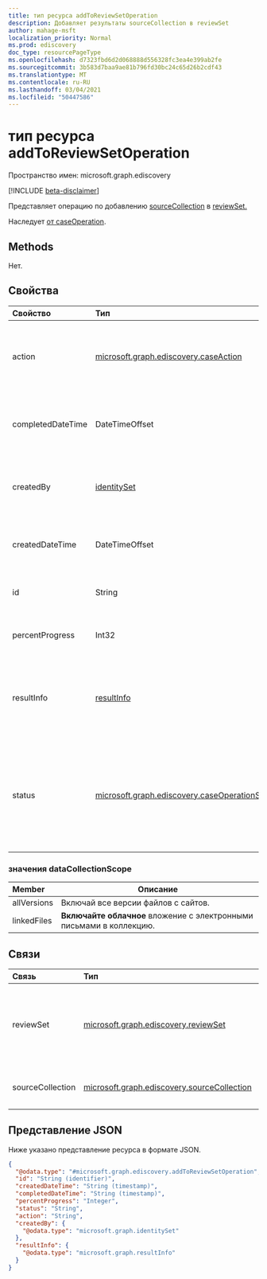 ```yaml
---
title: тип ресурса addToReviewSetOperation
description: Добавляет результаты sourceCollection в reviewSet
author: mahage-msft
localization_priority: Normal
ms.prod: ediscovery
doc_type: resourcePageType
ms.openlocfilehash: d7323fbd6d2d068888d556328fc3ea4e399ab2fe
ms.sourcegitcommit: 3b583d7baa9ae81b796fd30bc24c65d26b2cdf43
ms.translationtype: MT
ms.contentlocale: ru-RU
ms.lasthandoff: 03/04/2021
ms.locfileid: "50447586"
---
```

# <a name="addtoreviewsetoperation-resource-type"></a>тип ресурса addToReviewSetOperation

Пространство имен: microsoft.graph.ediscovery

[!INCLUDE [beta-disclaimer](../../includes/beta-disclaimer.md)]

Представляет операцию по добавлению [sourceCollection](../resources/ediscovery-sourcecollection.md) в [reviewSet.](../resources/ediscovery-reviewset.md)

Наследует [от caseOperation](../resources/ediscovery-caseoperation.md).

## <a name="methods"></a>Methods

Нет.

## <a name="properties"></a>Свойства

|Свойство|Тип|Описание|
|:---|:---|:---|
|action|[microsoft.graph.ediscovery.caseAction](../resources/ediscovery-caseoperation.md#caseaction-values)| Действие случая для этой сущности всегда будет `addToReviewSet` . Только для чтения. Наследуется [от caseOperation](../resources/ediscovery-caseoperation.md).|
|completedDateTime|DateTimeOffset|Дата и время завершения операции. Только для чтения. Унаследованный от [caseOperation](../resources/ediscovery-caseoperation.md)|
|createdBy|[identitySet](../resources/identityset.md)|Пользователь, создавший операцию. Только для чтения. Унаследованный от [caseOperation](../resources/ediscovery-caseoperation.md)|
|createdDateTime|DateTimeOffset|Дата и время начала операции. Только для чтения. Унаследованный от [caseOperation](../resources/ediscovery-caseoperation.md)|
|id|String| ID для операции. Только для чтения. Наследуется [от caseOperation](../resources/ediscovery-caseoperation.md).|
|percentProgress|Int32|Ход операции. Только для чтения. Наследуется [от caseOperation](../resources/ediscovery-caseoperation.md).|
|resultInfo|[resultInfo](../resources/resultinfo.md)|Содержит сведения о результатах, характерных для успешного и неудачного сбоя. Наследуется [от caseOperation](../resources/ediscovery-caseoperation.md).|
|status|[microsoft.graph.ediscovery.caseOperationStatus](../resources/ediscovery-caseoperation.md#caseoperationstatus-values)|Состояние операции дела. Наследуется [от caseOperation](../resources/ediscovery-caseoperation.md). Возможные значения: `notStarted`, `submissionFailed`, `running`, `succeeded`, `partiallySucceeded`, `failed`.|

### <a name="datacollectionscope-values"></a>значения dataCollectionScope

|Member|Описание|
|:----|-----------|
|allVersions|Включай все версии файлов с сайтов.|
|linkedFiles|**Включайте облачное** вложение с электронными письмами в коллекцию.|

## <a name="relationships"></a>Связи

|Связь|Тип|Описание|
|:---|:---|:---|
|reviewSet|[microsoft.graph.ediscovery.reviewSet](../resources/ediscovery-reviewset.md)| Набор отзывов, к которым добавляются элементы, совпадающие с запросом коллекции источника. |
|sourceCollection|[microsoft.graph.ediscovery.sourceCollection](../resources/ediscovery-sourceCollection.md)| SourceCollection, из него добавляются элементы. |

## <a name="json-representation"></a>Представление JSON

Ниже указано представление ресурса в формате JSON.
<!-- {
  "blockType": "resource",
  "keyProperty": "id",
  "@odata.type": "microsoft.graph.ediscovery.addToReviewSetOperation",
  "baseType": "microsoft.graph.ediscovery.caseOperation",
  "openType": false
}
-->

``` json
{
  "@odata.type": "#microsoft.graph.ediscovery.addToReviewSetOperation",
  "id": "String (identifier)",
  "createdDateTime": "String (timestamp)",
  "completedDateTime": "String (timestamp)",
  "percentProgress": "Integer",
  "status": "String",
  "action": "String",
  "createdBy": {
    "@odata.type": "microsoft.graph.identitySet"
  },
  "resultInfo": {
    "@odata.type": "microsoft.graph.resultInfo"
  }
}
```
